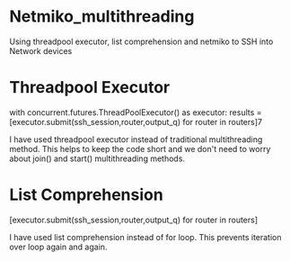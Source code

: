 # Netmiko_multithreading
Using threadpool executor, list comprehension and netmiko to SSH into Network devices 

# Threadpool Executor

with concurrent.futures.ThreadPoolExecutor() as executor:
     results = [executor.submit(ssh_session,router,output_q) for router in routers]7

I have used threadpool executor instead of traditional multithreading method. This helps to keep the code short and we don't need to worry about join() and start() multithreading methods.

# List Comprehension

[executor.submit(ssh_session,router,output_q) for router in routers]

I have used list comprehension instead of for loop. This prevents iteration over loop again and again. 
